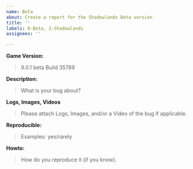 ```yaml
---
name: Beta
about: Create a report for the Shadowlands Beta version
title: ''
labels: 0-Beta, 2-Shadowlands
assignees: ''

---
```


**Game Version:**
> 9.0.1 beta Build 35789

**Description:**
> What is your bug about?

**Logs, Images, Videos**
> Please attach Logs, Images, and/or a Video of the bug if applicable.

**Reproducible:**
> Examples: yes/rarely

**Howto:**
> How do you reproduce it (if you know).
